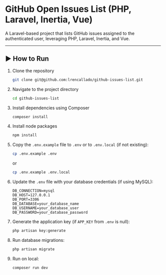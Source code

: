 # GitHub Open Issues List (PHP, Laravel, Inertia, Vue)

A Laravel-based project that lists GitHub issues assigned to the authenticated user, leveraging PHP, Laravel, Inertia, and Vue.

---

## ▶️ How to Run

1. Clone the repository
    ```bash
    git clone git@github.com:lrencallado/github-issues-list.git
    ```
2. Navigate to the project directory
    ```bash
    cd github-issues-list
    ```
3. Install dependencies using Composer
    ```bash
    composer install
    ```
4. Install node packages
    ```bash
    npm install
    ```
5. Copy the `.env.example` file to `.env` or to `.env.local` (if not existing):
    ```bash
    cp .env.example .env
    ```
    or
    ```bash
    cp .env.example .env.local
    ```
6. Update the `.env` file with your database credentials (if using MySQL):
    ```
    DB_CONNECTION=mysql
    DB_HOST=127.0.0.1
    DB_PORT=3306
    DB_DATABASE=your_database_name
    DB_USERNAME=your_database_user
    DB_PASSWORD=your_database_password
    ```
7. Generate the application key (if `APP_KEY` from `.env` is null):
    ```bash
    php artisan key:generate
    ```
8. Run database migrations:
    ```bash
    php artisan migrate
    ```
8. Run on local:
    ```bash
    composer run dev
    ```
